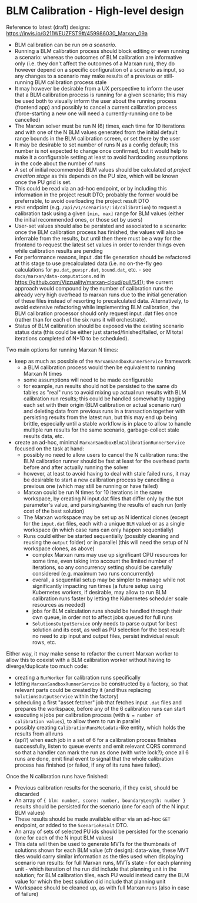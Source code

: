 # BLM Calibration - High-level design

Reference to latest (draft) designs:
https://invis.io/G211WEUZFST9#/459986030_Marxan_09a

* BLM calibration can be run *on a scenario*.
* Running a BLM calibration process should block editing or even running a
  scenario: whereas the outcomes of BLM calibration are informative only (i.e.
  they don't affect the outcomes of a Marxan run), they do however depend on a
  specific configuration of a scenario as input, so any changes to a scenario
  may make results of a previous or still-running BLM calibration process stale
* It may however be desirable from a UX perspective to inform the user that a
  BLM calibration process is running for a given scenario; this may be used both
  to visually inform the user about the running process (frontend app) and
  possibly to cancel a current calibration process (force-starting a new one
  will need a currently-running one to be cancelled)
* The Marxan solver must be run N (6) times, each time for 10 iterations and
  with one of the N BLM values generated from the initial default range bounds
  in the BLM calibration screen, or set there by the user
* It may be desirable to set number of runs N as a config default; this number
  is not expected to change once confirmed, but it would help to make it a
  configurable setting at least to avoid hardcoding assumptions in the code
  about the number of runs
* A set of initial recommended BLM values should be calculated *at project
  creation stage* as this depends on the PU size, which will be known once the
  PU grid is set.
* This could be read via an ad-hoc endpoint, or by including this information in
  the project result DTO; probably the former would be preferrable, to avoid
  overloading the project result DTO
* `POST` endpoint (e.g. `/api/v1/scenarios/:id/calibration`) to request a
  calibration task using a given `[min, max]` range for BLM values (either the
  initial recommended ones, or those set by users)
* User-set values should also be persisted and associated to a scenario: once
  the BLM calibration process has finished, the values will also be inferrable
  from the results, but until then there must be a way for the frontend to
  request the latest set values in order to render things even while calibration
  results are pending
* For performance reasons, input .dat file generation should be refactored at
  this stage to use precalculated data (i.e. no on-the-fly geo calculations for
  `pu.dat`, `puvspr.dat`, `bound.dat`, etc. - see
  `docs/marxan/data-computations.md` in
  https://github.com/Vizzuality/marxan-cloud/pull/541); the current approach
  would compound by the number of calibration runs the already very high
  overhead to marxan runs due to the initial generation of these files instead
  of resorting to precalculated data. Alternatively, to avoid extensive
  refactoring while implementing BLM calibration, the BLM calibration processor
  should only request input .dat files once (rather than for each of the six
  runs it will orchestrate).
* Status of BLM calibration should be exposed via the existing scenario status
  data (this could be either just started/finished/failed, or M total iterations
  completed of N*10 to be scheduled).

Two main options for running Marxan N times:

* keep as much as possible of the `MarxanSandboxRunnerService` framework
  * a BLM calibration process would then be equivalent to running Marxan N times
  * some assumptions will need to be made configurable
  * for example, run results should not be persisted to the same db tables as
    "real" runs to avoid mixing up actual run results with BLM calibration run
    results; this could be handled somewhat by tagging each set with their
    origin (BLM calibration or actual scenario run) and deleting data from
    previous runs in a transaction together with persisting results from the
    latest run, but this may end up being brittle, especially until a stable
    workflow is in place to allow to handle multiple run results for the same
    scenario, garbage-collect stale results data, etc.
* create an ad-hoc, minimal `MarxanSandboxBlmCalibrationRunnerService` focused
  on the task at hand:
  * possibly no need to allow users to cancel the N calibration runs: the BLM
    calibration runner should be fast at least for the overhead parts before and
    after actually running the solver
  * however, at least to avoid having to deal with stale failed runs, it may be
    desirable to start a new calibration process by cancelling a previous one
    (which may still be running or have failed)
  * Marxan could be run N times for 10 iterations in the same workspace, by
    creating N input.dat files that differ only by the `BLM` parameter's value,
    and parsing/saving the results of each run (only cost of the best solution)
  * The Marxan workspace may be set up as N identical clones (except for the
    `input.dat` files, each with a unique `BLM` value) or as a single workspace
    (in which case runs can only happen sequentially)
  * Runs could either be started sequentially (possibly cleaning and reusing the
    `output` folder) or in parallel (this will need the setup of N workspace
    clones, as above)
    * complex Marxan runs may use up significant CPU resources for some time,
      even taking into account the limited number of iterations, so any
      concurrency setting should be carefully considered (e.g. maximum two runs
      concurrently)
    * overall, a sequential setup may be simpler to manage while not
      significantly impacting run times (a future setup using Kubernetes
      workers, if desirable, may allow to run BLM calibration runs faster by
      letting the Kubernetes scheduler scale resources as needed)
    * jobs for BLM calculation runs should be handled through their own queue,
      in order not to affect jobs queued for full runs
    * `SolutionsOutputService` only needs to parse output for best solution and
      its cost, as well as PU selection for the best result: no need to zip
      input and output files, persist individual result rows, etc.

Either way, it may make sense to refactor the current Marxan worker to allow
this to coexist with a BLM calibration worker without having to
diverge/duplicate too much code:

- creating a `RunWorker` for calibration runs specifically
- letting `MarxanSandboxRunnerService` be constructed by a factory, so that
  relevant parts could be created by it (and thus replacing
  `SolutionsOutputService` within the factory)
- scheduling a first "asset fetcher" job that fetches input `.dat` files and
  prepares the workspace, before any of the 6 calibration runs can start
- executing `N` jobs per calibration process (with `N = number of calibration
  values`), to allow them to run in parallel
- possibly creating `CalibrationRunsMetadata`-like entity, which holds the
  results from all runs
- (api?) when each job in a set of 6 for a calibration process finishes
  successfully, listen to queue events and emit relevant CQRS command so that a
  handler can mark the run as done (with write lock?); once all 6 runs are done,
  emit final event to signal that the whole calibration process has finished (or
  failed, if any of its runs have failed).

Once the N calibration runs have finished:

* Previous calibration results for the scenario, if they exist, should be
  discarded
* An array of `{ blm: number, score: number, boundaryLength: number }` results
  should be persisted for the scenario (one for each of the N input BLM values)
* These results should be made available either via an ad-hoc `GET` endpoint,
  or added to the `ScenarioResult` DTO.
* An array of sets of selected PU ids should be persisted for the scenario (one
  for each of the N input BLM values)
* This data will then be used to generate MVTs for the thumbnails of solutions
  shown for each BLM value (cfr design): data-wise, these MVT tiles would carry
  similar information as the tiles used when displaying scenario run results:
  for full Marxan runs, MVTs state - for each planning unit - which iteration of
  the run did include that planning unit in the solution; for BLM calibration
  tiles, each PU would instead carry the BLM value for which the best solution
  did include that planning unit
* Workspace should be cleaned up, as with full Marxan runs (also in case of
  failure)

